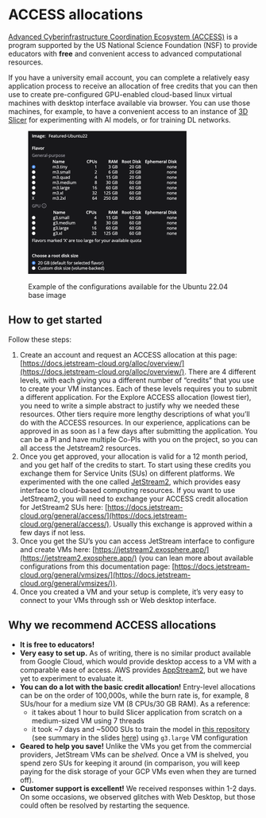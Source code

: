 # ACCESS allocations

[Advanced Cyberinfrastructure Coordination Ecosystem (ACCESS)](https://access-ci.org/) is a program supported by the US National Science Foundation (NSF) to provide educators with **free** and convenient access to advanced computational resources.

If you have a university email account, you can complete a relatively easy application process to receive an allocation of free credits that you can then use to create pre-configured GPU-enabled cloud-based linux virtual machines with desktop interface available via browser. You can use those machines, for example, to have a convenient access to an instance of [3D Slicer](https://www.slicer.org/) for experimenting with AI models, or for training DL networks.

<figure><img src="../.gitbook/assets/image.png" alt="" width="319"><figcaption><p>Example of the configurations available for the Ubuntu 22.04 base image</p></figcaption></figure>

## How to get started

Follow these steps:

1. Create an account and request an ACCESS allocation at this page: [https://docs.jetstream-cloud.org/alloc/overview/](https://docs.jetstream-cloud.org/alloc/overview/). There are 4 different levels, with each giving you a different number of “credits” that you use to create your VM instances. Each of these levels requires you to submit a different application. For the Explore ACCESS allocation (lowest tier), you need to write a simple abstract to justify why we needed these resources. Other tiers require more lengthy descriptions of what you’ll do with the ACCESS resources. In our experience, applications can be approved in as soon as I a few days after submitting the application. You can be a PI and have multiple Co-PIs with you on the project, so you can all access the Jetstream2 resources.
2. Once you get approved, your allocation is valid for a 12 month period, and you get half of the credits to start. To start using these credits you exchange them for Service Units (SUs) on different platforms. We experimented with the one called [JetStream2](https://jetstream-cloud.org/), which provides easy interface to cloud-based computing resources. If you want to use JetStream2, you will need to exchange your ACCESS credit allocation for JetStream2 SUs here: [https://docs.jetstream-cloud.org/general/access/](https://docs.jetstream-cloud.org/general/access/). Usually this exchange is approved within a few days if not less.
3. Once you get the SU’s you can access JetStream interface to configure and create VMs here: [https://jetstream2.exosphere.app/](https://jetstream2.exosphere.app/) (you can lean more about available configurations from this documentation page: [https://docs.jetstream-cloud.org/general/vmsizes/](https://docs.jetstream-cloud.org/general/vmsizes/)).
4. Once you created a VM and your setup is complete, it’s very easy to connect to your VMs through ssh or Web desktop interface.&#x20;

## Why we recommend ACCESS allocations

* **It is free to educators!**
* **Very easy to set up.** As of writing, there is no similar product available from Google Cloud, which would provide desktop access to a VM with a comparable ease of access. AWS provides [AppStream2](https://aws.amazon.com/appstream2/), but we have yet to experiment to evaluate it.
* **You can do a lot with the basic credit allocation!** Entry-level allocations can be on the order of 100,000s, while the burn rate is, for example, 8 SUs/hour for a medium size VM (8 CPUs/30 GB RAM). As a reference:&#x20;
  * it takes about 1 hour to build Slicer application from scratch on a medium-sized VM using 7 threads
  * it took \~7 days and \~5000 SUs to train the model in [this repository](https://github.com/pieper/nnmouse) (see summary in the slides [here](https://docs.google.com/presentation/d/1zlTCcGPwYRzuZnXhJ3RHJ7\_AQM4Nr8aU8Me1A6TQJjM/edit?usp=sharing)) using `g3.large` VM configuration
* **Geared to help you save!** Unlike the VMs you get from the commercial providers, JetStream VMs can be _shelved._ Once a VM is shelved, you spend zero SUs for keeping it around (in comparison, you will keep paying for the disk storage of your GCP VMs even when they are turned off).
* **Customer support is excellent!** We received responses within 1-2 days. On some occasions, we observed glitches with Web Desktop, but those could often be resolved by restarting the sequence.
